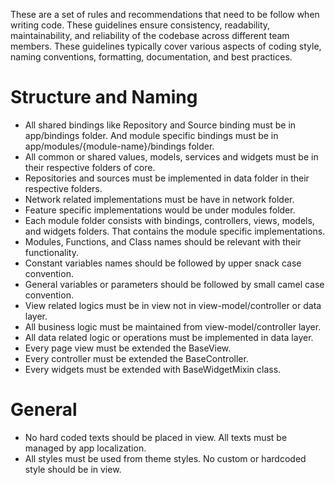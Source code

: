 These are a set of rules and recommendations that need to be follow when writing code. These
guidelines ensure consistency, readability, maintainability, and reliability of the codebase across
different team members. These guidelines typically cover various aspects of coding style, naming
conventions, formatting, documentation, and best practices.

# Structure and Naming

<ul>
    <li>All shared bindings like Repository and Source binding must be in app/bindings folder. And module specific bindings must be in app/modules/{module-name}/bindings folder.</li>
    <li>All common or shared values, models, services and widgets must be in their respective folders of core.</li>
    <li>Repositories and sources must be implemented in data folder in their respective folders.</li>
    <li>Network related implementations must be have in network folder.</li>
    <li>Feature specific implementations would be under modules folder.</li>
    <li>Each module folder consists with bindings, controllers, views, models, and widgets folders. That contains the module specific implementations.</li>
    <li>Modules, Functions, and Class names should be relevant with their functionality.</li>
    <li>Constant variables names should be followed by upper snack case convention.</li>
    <li>General variables or parameters should be followed by small camel case convention.</li>
    <li>View related logics must be in view not in view-model/controller or data layer.</li>
    <li>All business logic must be maintained from view-model/controller layer.</li>
    <li>All data related logic or operations must be implemented in data layer.</li>
    <li>Every page view must be extended the BaseView.</li>
    <li>Every controller must be extended the BaseController.</li>
    <li>Every widgets must be extended with BaseWidgetMixin class.</li>
</ul>

# General

<ul>
    <li>No hard coded texts should be placed in view. All texts must be managed by app localization.</li>
    <li>All styles must be used from theme styles. No custom or hardcoded style should be in view.</li>
</ul>